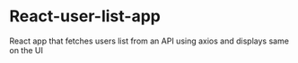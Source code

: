 # React-user-list-app
React app that fetches users list from an API using axios and displays same on the UI
